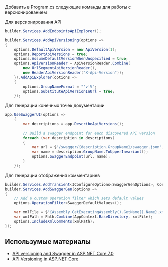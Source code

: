 ﻿Добавить в Program.cs следующие команды для работы с версионированием


Для версионирования API

```csharp
builder.Services.AddEndpointsApiExplorer();

builder.Services.AddApiVersioning(options =>
{
    options.DefaultApiVersion = new ApiVersion(1);
    options.ReportApiVersions = true;
    options.AssumeDefaultVersionWhenUnspecified = true;
    options.ApiVersionReader = ApiVersionReader.Combine(
        new UrlSegmentApiVersionReader(),
        new HeaderApiVersionReader("X-Api-Version"));
    }).AddApiExplorer(options =>
    {
        options.GroupNameFormat = "'v'V";
        options.SubstituteApiVersionInUrl = true;
    });
```

Для генерации конечных точек документации

```csharp
app.UseSwaggerUI(options =>
    {
        var descriptions = app.DescribeApiVersions();
        
        // Build a swagger endpoint for each discovered API version
        foreach (var description in descriptions)
        {
            var url = $"/swagger/{description.GroupName}/swagger.json";
            var name = description.GroupName.ToUpperInvariant();
            options.SwaggerEndpoint(url, name);
        }
    });
```

Для генерации отображения комментариев

```csharp
builder.Services.AddTransient<IConfigureOptions<SwaggerGenOptions>, ConfigureSwaggerOptions>();
builder.Services.AddSwaggerGen(options =>
{
    // Add a custom operation filter which sets default values
    options.OperationFilter<SwaggerDefaultValues>();

    var xmlFile = $"{Assembly.GetExecutingAssembly().GetName().Name}.xml";
    var xmlPath = Path.Combine(AppContext.BaseDirectory, xmlFile);
    options.IncludeXmlComments(xmlPath);
});
```

## Использумые материалы 
- [API versioning and Swagger in ASP.NET Core 7.0](https://mohsen.es/api-versioning-and-swagger-in-asp-net-core-7-0-fe45f67d8419)
- [API Versioning in ASP.NET Core](https://www.milanjovanovic.tech/blog/api-versioning-in-aspnetcore)